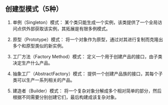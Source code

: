 ## 创建型模式（5种）

1. 单例（Singleton）模式：
    某个类只能生成一个实例，该类提供了一个全局访问点供外部获取该实例，其拓展是有限多例模式。

2. 原型（Prototype）模式：
    将一个对象作为原型，通过对其进行复制而克隆出多个和原型类似的新实例。

3. 工厂方法（Factory Method）模式：
    定义一个用于创建产品的接口，由子类决定生产什么产品。

4. 抽象工厂（AbstractFactory）模式：
    提供一个创建产品族的接口，其每个子类可以生产一系列相关的产品。

5. 建造者（Builder）模式：
    将一个复杂对象分解成多个相对简单的部分，然后根据不同需要分别创建它们，最后构建成该复杂对象。

